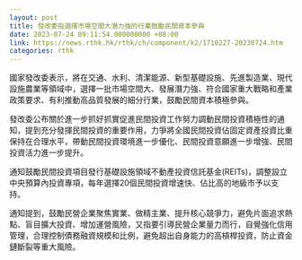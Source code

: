 ```yaml
---
layout: post
title: 發改委指選擇市場空間大潛力強的行業鼓勵民間資本參與
date: 2023-07-24 09:11:54.000000000 +08:00
link: https://news.rthk.hk/rthk/ch/component/k2/1710227-20230724.htm
categories: rthk
---
```


國家發改委表示，將在交通、水利、清潔能源、新型基礎設施、先進製造業、現代設施農業等領域中，選擇一批市場空間大、發展潛力強、符合國家重大戰略和產業政策要求、有利推動高品質發展的細分行業，鼓勵民間資本積極參與。

發改委公布關於進一步抓好抓實促進民間投資工作努力調動民間投資積極性的通知，提到充分發揮民間投資的重要作用，力爭將全國民間投資佔固定資產投資比重保持在合理水平，帶動民間投資環境進一步優化、民間投資意願進一步增強、民間投資活力進一步提升。

通知鼓勵民間投資項目發行基礎設施領域不動產投資信託基金(REITs)，調整設立中央預算內投資專項，每年選擇20個民間投資增速快、佔比高的地級市予以支持。

通知提到，鼓勵民營企業聚焦實業、做精主業、提升核心競爭力，避免片面追求熱點、盲目擴大投資、增加運營風險，又指要引導民營企業量力而行，自覺強化信用管理，合理控制債務融資規模和比例，避免超出自身能力的高槓桿投資，防止資金鏈斷裂等重大風險。
